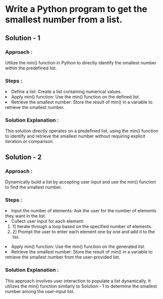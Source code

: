 <h1>Write a Python program to get the smallest number from a list.</h1>

<h2>Solution - 1 </h2>

<h3>Approach :</h3>Utilize the min() function in Python to directly identify the smallest number within the predefined list.

<h3>Steps :</h3>
<li>Define a list: Create a list containing numerical values.</li>
<li>Apply min() function: Use the min() function on the defined list.</li>
<li>Retrieve the smallest number: Store the result of min() in a variable to retrieve the smallest number.</li>

<h3>Solution Explanation :</h3>This solution directly operates on a predefined list, using the min() function to identify and retrieve the smallest number without requiring explicit iteration or comparison.

<h2>Solution - 2 </h2>

<h3>Approach :</h3>Dynamically build a list by accepting user input and use the min() function to find the smallest number.

<h3>Steps :</h3>
<li>Input the number of elements: Ask the user for the number of elements they want in the list.</li>
<li>Collect user input for each element:
  <ol>
    <li>1] Iterate through a loop based on the specified number of elements.</li>
    <li>2] Prompt the user to enter each element one by one and add it to the list.</li>
  </ol>
</li>
<li>Apply min() function: Use the min() function on the generated list.</li>
<li>Retrieve the smallest number: Store the result of min() in a variable to retrieve the smallest number from the user-provided list.</li>

<h3>Solution Explanation :</h3>This approach involves user interaction to populate a list dynamically. It utilizes the min() function similarly to Solution - 1 to determine the smallest number among the user-input list.
